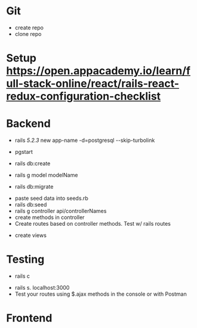 # Git
- create repo
- clone repo

# Setup https://open.appacademy.io/learn/full-stack-online/react/rails-react-redux-configuration-checklist

# Backend
- rails  _5.2.3_ new app-name -d=postgresql --skip-turbolink
<!-- create new rails app w/ postgresql database -->
<!-- why skip turbo links? -->
- pgstart
<!-- start postgres -->
- rails db:create
<!-- create new database -->
- rails g model modelName
<!-- Note: name is not plural -->
<!-- creates table + model -->
<!-- Can also write in trminal: rails g model Currency name description maxsupply:bigint currency_symbol slug -->
  <!-- Currency = model name. name, description, etc = properties. Default type is string -->
- rails db:migrate
<!-- note: rails db:rollback can be used to change table params (then run rails db:migrate again) -->
- paste seed data into seeds.rb 
- rails db:seed
- rails g controller api/controllerNames
- create methods in controller
- Create routes based on controller methods. Test w/ rails routes
<!-- In routes.rb, set defaults: {format: :json} on your namespace :api -->
<!-- Rails.application.routes.draw do
  namespace :api, defaults: {format: :json} do
    resources :controllerNames ...
  end
  root "static_pages#root"
end -->
- create views
  <!-- example: api/users/show.json.jbuilder -->
  <!-- jbuilder:  tool we will use to customize the JSON responses we send back from our rails server. (don't end down sensitive info) -->

# Testing
- rails c
<!-- - Examples: Currency.count, Currency.first, Currency.last -->
- rails s. localhost:3000
- Test your routes using $.ajax methods in the console or with Postman

# Frontend
